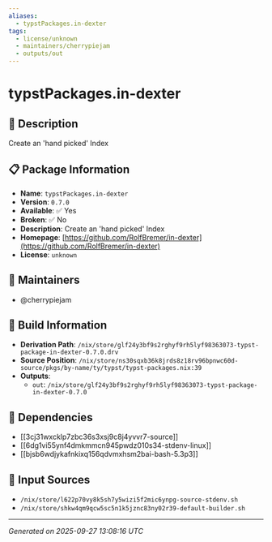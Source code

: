 ```yaml
---
aliases:
  - typstPackages.in-dexter
tags:
  - license/unknown
  - maintainers/cherrypiejam
  - outputs/out
---
```


# typstPackages.in-dexter

## 📝 Description

Create an 'hand picked' Index

## 📋 Package Information

- **Name**: `typstPackages.in-dexter`
- **Version**: `0.7.0`
- **Available**: ✅ Yes
- **Broken**: ✅ No
- **Description**: Create an 'hand picked' Index
- **Homepage**: [https://github.com/RolfBremer/in-dexter](https://github.com/RolfBremer/in-dexter)
- **License**: `unknown`
## 👥 Maintainers

- @cherrypiejam


## 🔧 Build Information

- **Derivation Path**: `/nix/store/glf24y3bf9s2rghyf9rh5lyf98363073-typst-package-in-dexter-0.7.0.drv`
- **Source Position**: `/nix/store/ns30sqxb36k8jrds8z18rv96bpnwc60d-source/pkgs/by-name/ty/typst/typst-packages.nix:39`
- **Outputs**:
  - `out`:  `/nix/store/glf24y3bf9s2rghyf9rh5lyf98363073-typst-package-in-dexter-0.7.0`

## 🔗 Dependencies

- [[3cj31wxcklp7zbc36s3xsj9c8j4yvvr7-source]]
- [[6dg1vi55ynf4dmkmmcn945pwdz010s34-stdenv-linux]]
- [[bjsb6wdjykafnkixq156qdvmxhsm2bai-bash-5.3p3]]

## 📁 Input Sources

- `/nix/store/l622p70vy8k5sh7y5wizi5f2mic6ynpg-source-stdenv.sh`
- `/nix/store/shkw4qm9qcw5sc5n1k5jznc83ny02r39-default-builder.sh`

---
*Generated on 2025-09-27 13:08:16 UTC*
